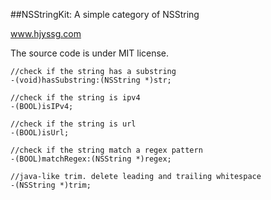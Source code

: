 ##NSStringKit: A simple category of NSString
  
www.hjyssg.com  

The source code is under MIT license.  

    //check if the string has a substring       
    -(void)hasSubstring:(NSString *)str;  
    
    //check if the string is ipv4     
    -(BOOL)isIPv4;  
  
    //check if the string is url      
    -(BOOL)isUrl;

    //check if the string match a regex pattern   
    -(BOOL)matchRegex:(NSString *)regex;   

    //java-like trim. delete leading and trailing whitespace  
    -(NSString *)trim; 


